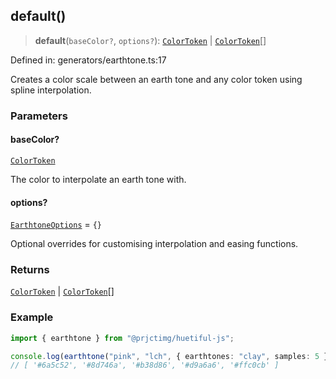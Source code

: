 ## default()

> **default**(`baseColor?`, `options?`): [`ColorToken`](../types.md#colortoken) \| [`ColorToken`](../types.md#colortoken)[]

Defined in: generators/earthtone.ts:17

Creates a color scale between an earth tone and any color token using spline interpolation.

### Parameters

#### baseColor?

[`ColorToken`](../types.md#colortoken)

The color to interpolate an earth tone with.

#### options?

[`EarthtoneOptions`](../types.md#earthtoneoptions) = `{}`

Optional overrides for customising interpolation and easing functions.

### Returns

[`ColorToken`](../types.md#colortoken) \| [`ColorToken`](../types.md#colortoken)[]

### Example

```ts
import { earthtone } from "@prjctimg/huetiful-js";

console.log(earthtone("pink", "lch", { earthtones: "clay", samples: 5 }));
// [ '#6a5c52', '#8d746a', '#b38d86', '#d9a6a6', '#ffc0cb' ]
```
